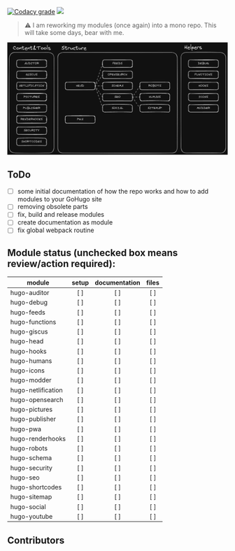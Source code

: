[![Codacy grade](https://img.shields.io/codacy/grade/ba388dd2c5de4f698bc0e4fd903b8a56?style=for-the-badge)](https://app.codacy.com/gh/davidsneighbour/hugo-modules/dashboard) [![](https://img.shields.io/github/issues/davidsneighbour/hugo-modules?color=%23559900&logo=github&style=for-the-badge)](https://github.com/davidsneighbour/hugo-modules/issues)

> :warning: I am reworking my modules (once again) into a mono repo. This will take some days, bear with me.

![](documentation/structure.png)

## ToDo

- [ ] some initial documentation of how the repo works and how to add modules to your GoHugo site
- [ ] removing obsolete parts
- [ ] fix, build and release modules
- [ ] create documentation as module
- [ ] fix global webpack routine

## Module status (unchecked box means review/action required):

| module             | setup | documentation | files |
| ------------------ | :---: | :-----------: | :---: |
| hugo-auditor       |  [ ]  |     [ ]       | [ ]   |
| hugo-debug         |  [ ]  |     [ ]       | [ ]   |
| hugo-feeds         |  [ ]  |     [ ]       | [ ]   |
| hugo-functions     |  [ ]  |     [ ]       | [ ]   |
| hugo-giscus        |  [ ]  |     [ ]       | [ ]   |
| hugo-head          |  [ ]  |     [ ]       | [ ]   |
| hugo-hooks         |  [ ]  |     [ ]       | [ ]   |
| hugo-humans        |  [ ]  |     [ ]       | [ ]   |
| hugo-icons         |  [ ]  |     [ ]       | [ ]   |
| hugo-modder        |  [ ]  |     [ ]       | [ ]   |
| hugo-netlification |  [ ]  |     [ ]       | [ ]   |
| hugo-opensearch    |  [ ]  |     [ ]       | [ ]   |
| hugo-pictures      |  [ ]  |     [ ]       | [ ]   |
| hugo-publisher     |  [ ]  |     [ ]       | [ ]   |
| hugo-pwa           |  [ ]  |     [ ]       | [ ]   |
| hugo-renderhooks   |  [ ]  |     [ ]       | [ ]   |
| hugo-robots        |  [ ]  |     [ ]       | [ ]   |
| hugo-schema        |  [ ]  |     [ ]       | [ ]   |
| hugo-security      |  [ ]  |     [ ]       | [ ]   |
| hugo-seo           |  [ ]  |     [ ]       | [ ]   |
| hugo-shortcodes    |  [ ]  |     [ ]       | [ ]   |
| hugo-sitemap       |  [ ]  |     [ ]       | [ ]   |
| hugo-social        |  [ ]  |     [ ]       | [ ]   |
| hugo-youtube       |  [ ]  |     [ ]       | [ ]   |

## Contributors

<!-- ALL-CONTRIBUTORS-LIST:START - Do not remove or modify this section -->
<!-- prettier-ignore-start -->
<!-- markdownlint-disable -->

<!-- markdownlint-restore -->
<!-- prettier-ignore-end -->

<!-- ALL-CONTRIBUTORS-LIST:END -->